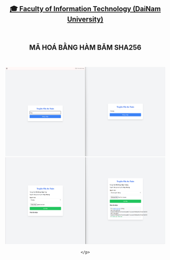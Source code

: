 <h2 align="center">
    <a href="https://dainam.edu.vn/vi/khoa-cong-nghe-thong-tin">
    🎓 Faculty of Information Technology (DaiNam University)
    </a>
</h2>
<br>
<h2 align="center">
   MÃ HOÁ BẰNG HÀM BĂM SHA256
</h2>
<br>
<div align="center">
    <p align="center">
        <img src="Screenshot 2025-06-10 172819.png" alt="AIoTLab Logo" width="680"/>
        <img src="Screenshot 2025-06-10 172923.png" alt="AIoTLab Logo" width="680"/>
        
    </p>
</div>
